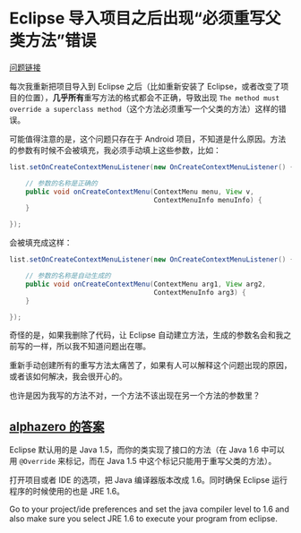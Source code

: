 # Eclipse 导入项目之后出现“必须重写父类方法”错误

[问题链接](http://stackoverflow.com/questions/1678122/must-override-a-superclass-method-errors-after-importing-a-project-into-eclips)

每次我重新把项目导入到 Eclipse 之后（比如重新安装了 Eclipse，或者改变了项目的位置），**几乎所有**重写方法的格式都会不正确，导致出现 `The method must override a superclass method`（这个方法必须重写一个父类的方法）这样的错误。

可能值得注意的是，这个问题只存在于 Android 项目，不知道是什么原因。方法的参数有时候不会被填充，我必须手动填上这些参数，比如：

```java
list.setOnCreateContextMenuListener(new OnCreateContextMenuListener() {

    // 参数的名称是正确的
    public void onCreateContextMenu(ContextMenu menu, View v, 
                                    ContextMenuInfo menuInfo) {                 
    }

});
```

会被填充成这样：

```java
list.setOnCreateContextMenuListener(new OnCreateContextMenuListener() {

    // 参数的名称是自动生成的
    public void onCreateContextMenu(ContextMenu arg1, View arg2,
                                    ContextMenuInfo arg3) {
    }

});
```

奇怪的是，如果我删除了代码，让 Eclipse 自动建立方法，生成的参数名会和我之前写的一样，所以我不知道问题出在哪。

重新手动创建所有的重写方法太痛苦了，如果有人可以解释这个问题出现的原因，或者该如何解决，我会很开心的。

也许是因为我写的方法不对，一个方法不该出现在另一个方法的参数里？

## [alphazero 的答案](http://stackoverflow.com/a/1678170/5152089)

Eclipse 默认用的是 Java 1.5，而你的类实现了接口的方法（在 Java 1.6 中可以用 `@Override` 来标记，而在 Java 1.5 中这个标记只能用于重写父类的方法）。

打开项目或者 IDE 的选项，把 Java 编译器版本改成 1.6。同时确保 Eclipse 运行程序的时候使用的也是 JRE 1.6。

Go to your project/ide preferences and set the java compiler level to 1.6 and also make sure you select JRE 1.6 to execute your program from eclipse.
